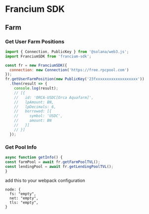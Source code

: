 # Francium SDK

## Farm

### Get User Farm Positions
```javascript
import { Connection, PublicKey } from '@solana/web3.js';
import FranciumSDK from 'francium-sdk';

const fr = new FranciumSDK({
  connection: new Connection('https://free.rpcpool.com')
});
fr.getUserFarmPosition(new PublicKey('23fxxxxxxxxxxxxxxxxxxx'))
  .then(result => {
    console.log(result);
    // [{
    //   id: 'ORCA-USDC[Orca Aquafarm]',
    //   lpAmount: BN,
    //   lpDecimals: 6,
    //   borrowed: [{
    //     symbol: 'USDC',
    //     amount: BN
    //   }]
    // }]
  });
```

### Get Pool Info
```javascript
async function getInfo() {
const farmPool = await fr.getFarmPoolTVL();
const lendingPool = await fr.getLendingPoolTVL();
}

```


add this to your webpack configuration
```
node: {
  fs: "empty",
  net: "empty",
  tls: "empty",
}
```